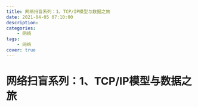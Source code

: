 ```yaml
---
title: 网络扫盲系列：1、TCP/IP模型与数据之旅
date: 2021-04-05 07:10:00
description: 
categories: 
	- 网络
tags:
	- 网络
cover: true
---
```


# 网络扫盲系列：1、TCP/IP模型与数据之旅